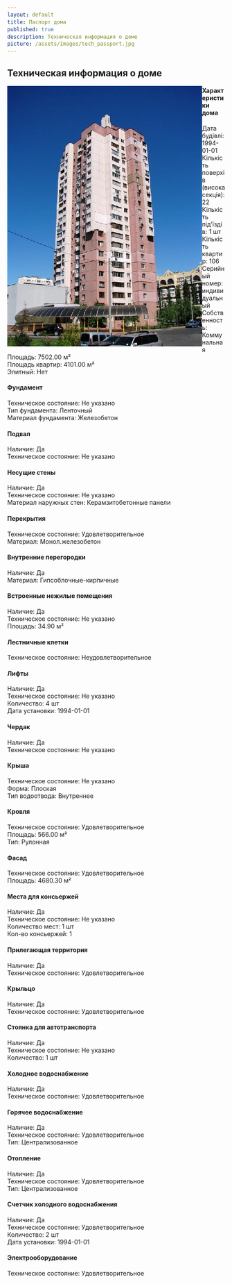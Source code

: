 ```yaml
---
layout: default
title: Паспорт дома
published: true
description: Техническая информация о доме
picture: /assets/images/tech_passport.jpg
---
```


## Техническая информация о доме

<img src="/assets/images/house_view_01.jpg" align="left" class="rounded mr-3">

#### Характеристики дома
Дата будівлі: 1994-01-01  
Кількість поверхів (висока секція): 22  
Кількість під'їздів: 1 шт  
Кількість квартир: 106  
Серийный номер: индивидуальный  
Собственность: Коммунальная  
Площадь: 7502.00 м²  
Площадь квартир: 4101.00 м²  
Элитный: Нет  

#### Фундамент
Техническое состояние: Не указано  
Тип фундамента: Ленточный  
Материал фундамента: Железобетон  

#### Подвал
Наличие: Да  
Техническое состояние: Не указано  

#### Несущие стены
Наличие: Да  
Техническое состояние: Не указано  
Материал наружных стен: Керамзитобетонные панели  

#### Перекрытия
Техническое состояние: Удовлетворительное  
Материал: Монол.железобетон  

#### Внутренние перегородки
Наличие: Да  
Материал: Гипсоблочные-кирпичные  

#### Встроенные нежилые помещения
Наличие: Да  
Техническое состояние: Не указано  
Площадь: 34.90 м²  

#### Лестничные клетки
Техническое состояние: Неудовлетворительное  

#### Лифты
Наличие: Да  
Техническое состояние: Не указано  
Количество: 4 шт  
Дата установки: 1994-01-01  

#### Чердак
Наличие: Да  
Техническое состояние: Не указано  

#### Крыша
Техническое состояние: Не указано  
Форма: Плоская  
Тип водоотвода: Внутреннее  

#### Кровля
Техническое состояние: Удовлетворительное  
Площадь: 566.00 м²  
Тип: Рулонная  

#### Фасад
Техническое состояние: Удовлетворительное  
Площадь: 4680.30 м²  

#### Места для консьержей
Наличие: Да  
Техническое состояние: Не указано  
Количество мест: 1 шт  
Кол-во консьержей: 1  

#### Прилегающая территория
Наличие: Да  
Техническое состояние: Удовлетворительное  

#### Крыльцо
Наличие: Да  
Техническое состояние: Удовлетворительное  

#### Стоянка для автотранспорта
Наличие: Да  
Техническое состояние: Не указано  
Количество: 1 шт  

#### Холодное водоснабжение
Наличие: Да  
Техническое состояние: Удовлетворительное  

#### Горячее водоснабжение
Наличие: Да  
Техническое состояние: Удовлетворительное  
Тип: Централизованное  

#### Отопление
Наличие: Да  
Техническое состояние: Удовлетворительное  
Тип: Централизованное  

#### Счетчик холодного водоснабжения
Наличие: Да  
Техническое состояние: Удовлетворительное  
Количество: 2 шт  
Дата установки: 1994-01-01  

#### Электрооборудование
Техническое состояние: Удовлетворительное